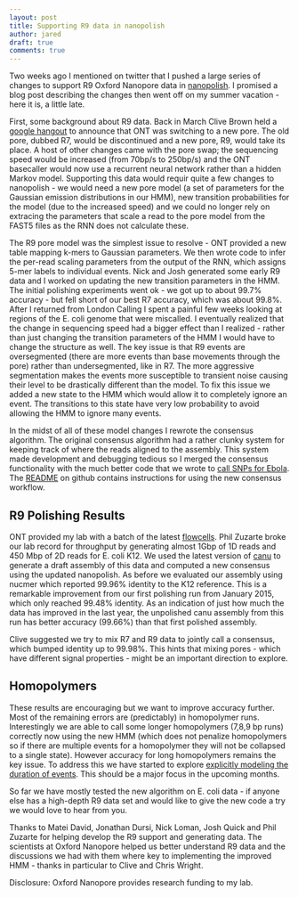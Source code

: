 ```yaml
---
layout: post
title: Supporting R9 data in nanopolish
author: jared
draft: true
comments: true
---
```


Two weeks ago I mentioned on twitter that I pushed a large series of changes to support R9 Oxford Nanopore data in [nanopolish](https://github.com/jts/nanopolish). I promised a blog post describing the changes then went off on my summer vacation - here it is, a little late.

First, some background about R9 data. Back in March Clive Brown held a [google hangout](https://github.com/lmmx/talk-transcripts/blob/master/Nanopore/NoThanksIveAlreadyGotOne.md) to announce that ONT was switching to a new pore. The old pore, dubbed R7, would be discontinued and a new pore, R9, would take its place. A host of other changes came with the pore swap; the sequencing speed would be increased (from 70bp/s to 250bp/s) and the ONT basecaller would now use a recurrent neural network rather than a hidden Markov model. Supporting this data would requir quite a few changes to nanopolish - we would need a new pore model (a set of parameters for the Gaussian emission distributions in our HMM), new transition probabilities for the model (due to the increased speed) and we could no longer rely on extracing the parameters that scale a read to the pore model from the FAST5 files as the RNN does not calculate these.

The R9 pore model was the simplest issue to resolve - ONT provided a new table mapping k-mers to Gaussian parameters. We then wrote code to infer the per-read scaling parameters from the output of the RNN, which assigns 5-mer labels to individual events. Nick and Josh generated some early R9 data and I worked on updating the new transition parameters in the HMM. The initial polishing experiments went ok - we got up to about 99.7\% accuracy - but fell short of our best R7 accuracy, which was about 99.8%. After I returned from London Calling I spent a painful few weeks looking at regions of the E. coli genome that were miscalled. I eventually realized that the change in sequencing speed had a bigger effect than I realized - rather than just changing the transition parameters of the HMM I would have to change the structure as well. The key issue is that R9 events are oversegmented (there are more events than base movements through the pore) rather than undersegmented, like in R7. The more aggressive segmentation makes the events more susceptible to transient noise causing their level to be drastically different than the model. To fix this issue we added a new state to the HMM which would allow it to completely ignore an event. The transitions to this state have very low probability to avoid allowing the HMM to ignore many events. 

In the midst of all of these model changes I rewrote the consensus algorithm. The original consensus algorithm had a rather clunky system for keeping track of where the reads aligned to the assembly. This system made development and debugging tedious so I merged the consensus functionality with the much better code that we wrote to [call SNPs for Ebola](http://simpsonlab.github.io/2016/02/03/ebola-snps/). The [README](https://github.com/jts/nanopolish#computing-a-new-consensus-sequence-for-a-draft-assembly) on github contains instructions for using the new consensus workflow.

R9 Polishing Results
--------------------

ONT provided my lab with a batch of the latest [flowcells](https://twitter.com/Clive_G_Brown/status/758952296373886976). Phil Zuzarte broke our lab record for throughput by generating almost 1Gbp of 1D reads and 450 Mbp of 2D reads for E. coli K12. We used the latest version of [canu](https://github.com/marbl/canu) to generate a draft assembly of this data and computed a new consensus using the updated nanopolish. As before we evaluated our assembly using nucmer which reported 99.96% identity to the K12 reference. This is a remarkable improvement from our first polishing run from January 2015, which only reached 99.48% identity. As an indication of just how much the data has improved in the last year, the unpolished canu assembly from this run has better accuracy (99.66%) than that first polished assembly.

Clive suggested we try to mix R7 and R9 data to jointly call a consensus, which bumped identity up to 99.98%. This hints that mixing pores - which have different signal properties - might be an important direction to explore.

Homopolymers
------------

These results are encouraging but we want to improve accuracy further. Most of the remaining errors are (predictably) in homopolymer runs. Interestingly we are able to call some longer homopolymers (7,8,9 bp runs) correctly now using the new HMM (which does not penalize homopolymers so if there are multiple events for a homopolymer they will not be collapsed to a single state). However accuracy for long homopolymers remains the key issue. To address this we have started to explore [explicitly modeling the duration of events](https://github.com/jts/nanopolish/blob/master/src/nanopolish_call_variants.cpp#L463). This should be a major focus in the upcoming months.

So far we have mostly tested the new algorithm on E. coli data - if anyone else has a high-depth R9 data set and would like to give the new code a try we would love to hear from you.

Thanks to Matei David, Jonathan Dursi, Nick Loman, Josh Quick and Phil Zuzarte for helping develop the R9 support and generating data. The scientists at Oxford Nanopore helped us better understand R9 data and the discussions we had with them where key to implementing the improved HMM - thanks in particular to Clive and Chris Wright.

Disclosure: Oxford Nanopore provides research funding to my lab.
